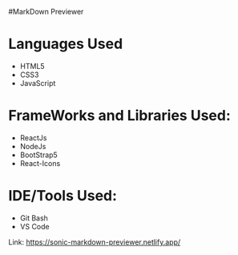 #MarkDown Previewer

<h1>Languages Used</h1>
<ul>
<li>HTML5</li>
<li>CSS3</li>
<li>JavaScript</li>
</ul>

<h1>FrameWorks and Libraries Used:</h1>
<ul>
<li>ReactJs</li>
<li>NodeJs</li>
<li>BootStrap5</li>
<li>React-Icons</li>
</ul>

<h1>IDE/Tools Used:</h1>
<ul>
<li>Git Bash</li>
<li>VS Code</li>
</ul>

Link: https://sonic-markdown-previewer.netlify.app/
